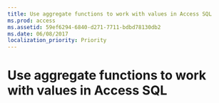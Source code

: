```yaml
---
title: Use aggregate functions to work with values in Access SQL
ms.prod: access
ms.assetid: 59ef6294-6840-d271-7711-bdbd78130db2
ms.date: 06/08/2017
localization_priority: Priority
---
```



# Use aggregate functions to work with values in Access SQL

<!--removed from TOC on 9-19-18-->

